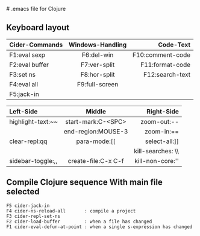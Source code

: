 ﻿﻿﻿# .emacs file for Clojure## Keyboard layout| Cider-Commands | Windows-Handling | Code-Text               || :---                        |     :---:                      |          ---:                 || F1:eval sexp          | F6:del-win               | F10:comment-code|| F2:eval buffer       | F7:ver-split              | F11:format-code     || F3:set ns               | F8:hor-split             | F12:search-text        || F4:eval all             | F9:full-screen          |                                 || F5:jack-in             |                                 |                                || Left-Side                | Middle                          | Right-Side           || :---                         |     :---:                            |          ---:             || highlight-text:~~   | start-mark:C-\<SPC\>  | zoom-out:--        ||                               | end-region:MOUSE-3   | zoom-in:==         || clear-repl:qq           |  para-mode:[[                | select-all:]]          ||                               |                                      | kill-searches: \\\\ || sidebar-toggle:,, | create-file:C-x C-f         | kill-non-core:''     |## Compile Clojure sequence	With main file selected	F5 cider-jack-in	F4 cider-ns-reload-all       : compile a project	F3 cider-repl-set-ns	F2 cider-load-buffer         : when a file has changed	F1 cider-eval-defun-at-point : when a single s-expression has changed